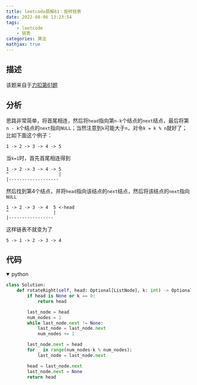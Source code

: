 ```yaml
---
title: leetcode题解61：旋转链表
date: 2022-08-06 13:23:54
tags:
    - leetcode
    - 链表
categories: 算法
mathjax: true
---
```


## 描述

该题来自于[力扣第61题](https://leetcode-cn.com/problems/rotate-list/)

<!--more-->

## 分析

思路非常简单，将首尾相连，然后将`head`指向第`n-k`个结点的`next`结点，最后将第`n - k`个结点的`next`指向`NULL`；当然注意到`k`可能大于`n`，对令`k = k % n`就好了；比如下面这个例子：
```
1 -> 2 -> 3 -> 4 -> 5
```
当`k=1`时，首先首尾相连得到
```
1 -> 2 -> 3 -> 4 -> 5
^                   |
|-------------------
```
然后找到第4个结点，并将`head`指向该结点的`next`结点，然后将该结点的`next`指向`NULL`
```
1 -> 2 -> 3 -> 4  5 <-head
^                 |
|-----------------
```
这样链表不就变为了
```
5 -> 1 -> 2 -> 3 -> 4
```

## 代码
<details open>
<summary>python</summary>

```python
class Solution:
    def rotateRight(self, head: Optional[ListNode], k: int) -> Optional[ListNode]:
        if head is None or k == 0:
            return head

        last_node = head
        num_nodes = 1
        while last_node.next != None:
            last_node = last_node.next
            num_nodes += 1

        last_node.next = head
        for _ in range(num_nodes-k % num_nodes):
            last_node = last_node.next

        head = last_node.next
        last_node.next = None
        return head
```
